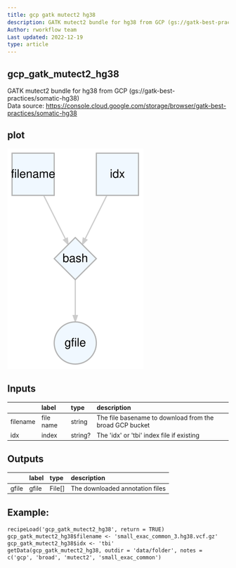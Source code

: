 ```yaml
---
title: gcp gatk mutect2 hg38
description: GATK mutect2 bundle for hg38 from GCP (gs://gatk-best-practices/somatic-hg38)
Author: rworkflow team
Last updated: 2022-12-19
type: article
---
```

## gcp_gatk_mutect2_hg38
GATK mutect2 bundle for hg38 from GCP (gs://gatk-best-practices/somatic-hg38)<br>Data source: <https://console.cloud.google.com/storage/browser/gatk-best-practices/somatic-hg38>
## plot
![## gcp_gatk_mutect2_hg38](/plots/gcp_gatk_mutect2_hg38.svg)
## Inputs
|         |label     |type    |description                                             |
|:--------|:---------|:-------|:-------------------------------------------------------|
|filename |file name |string  |The file basename to download from the broad GCP bucket |
|idx      |index     |string? |The 'idx' or 'tbi' index file if existing               |
## Outputs
|      |label |type   |description                     |
|:-----|:-----|:------|:-------------------------------|
|gfile |gfile |File[] |The downloaded annotation files |
## Example:
```
recipeLoad('gcp_gatk_mutect2_hg38', return = TRUE)
gcp_gatk_mutect2_hg38$filename <- 'small_exac_common_3.hg38.vcf.gz'
gcp_gatk_mutect2_hg38$idx <- 'tbi'
getData(gcp_gatk_mutect2_hg38, outdir = 'data/folder', notes = c('gcp', 'broad', 'mutect2', 'small_exac_common')
```

